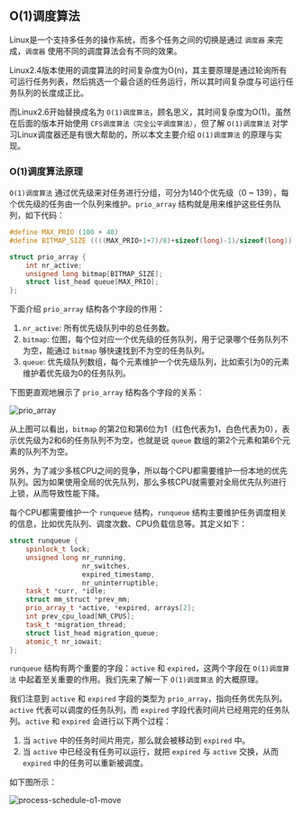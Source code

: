 ## O(1)调度算法

Linux是一个支持多任务的操作系统，而多个任务之间的切换是通过 `调度器` 来完成，`调度器` 使用不同的调度算法会有不同的效果。

Linux2.4版本使用的调度算法的时间复杂度为O(n)，其主要原理是通过轮询所有可运行任务列表，然后挑选一个最合适的任务运行，所以其时间复杂度与可运行任务队列的长度成正比。

而Linux2.6开始替换成名为 `O(1)调度算法`，顾名思义，其时间复杂度为O(1)。虽然在后面的版本开始使用 `CFS调度算法（完全公平调度算法）`，但了解 `O(1)调度算法` 对学习Linux调度器还是有很大帮助的，所以本文主要介绍 `O(1)调度算法` 的原理与实现。

### O(1)调度算法原理

`O(1)调度算法` 通过优先级来对任务进行分组，可分为140个优先级（0 ~ 139），每个优先级的任务由一个队列来维护。`prio_array` 结构就是用来维护这些任务队列，如下代码：
```cpp
#define MAX_PRIO (100 + 40)
#define BITMAP_SIZE ((((MAX_PRIO+1+7)/8)+sizeof(long)-1)/sizeof(long))

struct prio_array {
    int nr_active;
    unsigned long bitmap[BITMAP_SIZE];
    struct list_head queue[MAX_PRIO];
};
```
下面介绍 `prio_array` 结构各个字段的作用：
1. `nr_active`: 所有优先级队列中的总任务数。
2. `bitmap`: 位图，每个位对应一个优先级的任务队列，用于记录哪个任务队列不为空，能通过 `bitmap` 够快速找到不为空的任务队列。
3. `queue`: 优先级队列数组，每个元素维护一个优先级队列，比如索引为0的元素维护着优先级为0的任务队列。

下图更直观地展示了 `prio_array` 结构各个字段的关系：

![prio_array](https://raw.githubusercontent.com/liexusong/linux-source-code-analyze/master/images/process-schedule-o1.jpg)

从上图可以看出，`bitmap` 的第2位和第6位为1（红色代表为1，白色代表为0），表示优先级为2和6的任务队列不为空，也就是说 `queue` 数组的第2个元素和第6个元素的队列不为空。

另外，为了减少多核CPU之间的竞争，所以每个CPU都需要维护一份本地的优先队列。因为如果使用全局的优先队列，那么多核CPU就需要对全局优先队列进行上锁，从而导致性能下降。

每个CPU都需要维护一个 `runqueue` 结构，`runqueue` 结构主要维护任务调度相关的信息，比如优先队列、调度次数、CPU负载信息等。其定义如下：
```cpp
struct runqueue {
    spinlock_t lock;
    unsigned long nr_running,
                  nr_switches,
                  expired_timestamp,
                  nr_uninterruptible;
    task_t *curr, *idle;
    struct mm_struct *prev_mm;
    prio_array_t *active, *expired, arrays[2];
    int prev_cpu_load[NR_CPUS];
    task_t *migration_thread;
    struct list_head migration_queue;
    atomic_t nr_iowait;
};
```
`runqueue` 结构有两个重要的字段：`active` 和 `expired`，这两个字段在 `O(1)调度算法` 中起着至关重要的作用。我们先来了解一下 `O(1)调度算法` 的大概原理。

我们注意到 `active` 和 `expired` 字段的类型为 `prio_array`，指向任务优先队列。`active` 代表可以调度的任务队列，而 `expired` 字段代表时间片已经用完的任务队列。`active` 和 `expired` 会进行以下两个过程：

1. 当 `active` 中的任务时间片用完，那么就会被移动到 `expired` 中。
2. 当 `active` 中已经没有任务可以运行，就把 `expired` 与 `active` 交换，从而 `expired` 中的任务可以重新被调度。

如下图所示：

![process-schedule-o1-move](https://raw.githubusercontent.com/liexusong/linux-source-code-analyze/master/images/process-schedule-o1-move.jpg)
